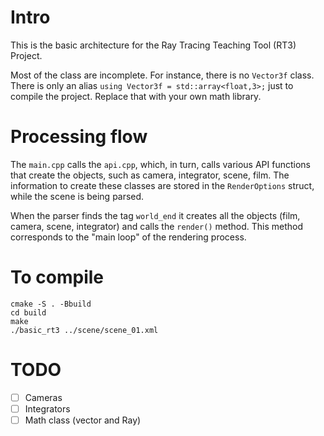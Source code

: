 # Intro

This is the basic architecture for the Ray Tracing Teaching Tool (RT3) Project.


Most of the class are incomplete. For instance, there is no `Vector3f` class.
There is only an alias `using Vector3f = std::array<float,3>;` just to compile the project.
Replace that with your own math library.

# Processing flow

The `main.cpp` calls the `api.cpp`, which, in turn, calls various API functions that create the objects, such as camera, integrator, scene, film.
The information to create these classes are stored in the `RenderOptions` struct, while the scene is being parsed.

When the parser finds the tag `world_end` it creates all the objects (film, camera, scene, integrator) and calls the `render()` method.
This method corresponds to the "main loop" of the rendering process.

# To compile

```
cmake -S . -Bbuild
cd build
make
./basic_rt3 ../scene/scene_01.xml
```

# TODO

+ [ ] Cameras
+ [ ] Integrators
+ [ ] Math class (vector and Ray)
